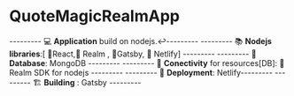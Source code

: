 # QuoteMagicRealmApp
--------- 💻 **Application** build on nodejs.↩---------
--------- 📚 **Nodejs libraries**:[ 📗React,📙 Realm , 📘Gatsby, 📔 Netlify] ---------
--------- 🏪 **Database**: MongoDB ---------
--------- 🔌 **Conectivity** for resources[DB]: 📙 Realm SDK for nodejs ---------
--------- 🔼 **Deployment**: Netlify---------
--------- 🏗 **Building** : Gatsby ---------
